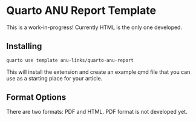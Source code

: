 # Quarto ANU Report Template

This is a work-in-progress! Currently HTML is the only one developed.

## Installing

```bash
quarto use template anu-links/quarto-anu-report
```

This will install the extension and create an example qmd file that you can use as a starting place for your article.

## Format Options

There are two formats: PDF and HTML. PDF format is not developed yet. 


